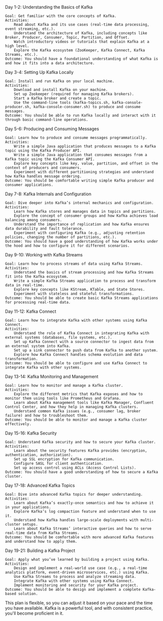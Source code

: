 Day 1-2: Understanding the Basics of Kafka

    Goal: Get familiar with the core concepts of Kafka.
    Activities:
        Read about Kafka and its use cases (real-time data processing, event streaming, etc.).
        Understand the architecture of Kafka, including concepts like Broker, Producer, Consumer, Topic, Partition, and Offset.
        Watch introductory videos or tutorials that explain Kafka at a high level.
        Explore the Kafka ecosystem (ZooKeeper, Kafka Connect, Kafka Streams, etc.).
    Outcome: You should have a foundational understanding of what Kafka is and how it fits into a data architecture.

Day 3-4: Setting Up Kafka Locally

    Goal: Install and run Kafka on your local machine.
    Activities:
        Download and install Kafka on your machine.
        Set up Zookeeper (required for managing Kafka brokers).
        Start a Kafka broker and create a topic.
        Use the command-line tools (kafka-topics.sh, kafka-console-producer.sh, kafka-console-consumer.sh) to produce and consume messages.
    Outcome: You should be able to run Kafka locally and interact with it through basic command-line operations.

Day 5-6: Producing and Consuming Messages

    Goal: Learn how to produce and consume messages programmatically.
    Activities:
        Write a simple Java application that produces messages to a Kafka topic using the Kafka Producer API.
        Write a simple Java application that consumes messages from a Kafka topic using the Kafka Consumer API.
        Explore key concepts like key, value, partition, and offset in the context of producers and consumers.
        Experiment with different partitioning strategies and understand how Kafka handles message ordering.
    Outcome: You should be comfortable writing simple Kafka producer and consumer applications.

Day 7-8: Kafka Internals and Configuration

    Goal: Dive deeper into Kafka’s internal mechanics and configuration.
    Activities:
        Learn how Kafka stores and manages data in topics and partitions.
        Explore the concept of consumer groups and how Kafka achieves load balancing among consumers.
        Understand the importance of replication and how Kafka ensures data durability and fault tolerance.
        Experiment with configuring Kafka (e.g., adjusting retention policies, changing the number of partitions, etc.).
    Outcome: You should have a good understanding of how Kafka works under the hood and how to configure it for different scenarios.

Day 9-10: Working with Kafka Streams

    Goal: Learn how to process streams of data using Kafka Streams.
    Activities:
        Understand the basics of stream processing and how Kafka Streams fit into the Kafka ecosystem.
        Write a simple Kafka Streams application to process and transform data in real-time.
        Explore key concepts like KStream, KTable, and State Stores.
        Experiment with stateless and stateful transformations.
    Outcome: You should be able to create basic Kafka Streams applications for processing real-time data.

Day 11-12: Kafka Connect

    Goal: Learn how to integrate Kafka with other systems using Kafka Connect.
    Activities:
        Understand the role of Kafka Connect in integrating Kafka with external systems (databases, file systems, etc.).
        Set up Kafka Connect with a source connector to ingest data from an external system into Kafka.
        Set up a sink connector to push data from Kafka to another system.
        Explore how Kafka Connect handles schema evolution and data transformation.
    Outcome: You should be able to configure and use Kafka Connect to integrate Kafka with other systems.

Day 13-14: Kafka Monitoring and Management

    Goal: Learn how to monitor and manage a Kafka cluster.
    Activities:
        Explore the different metrics that Kafka exposes and how to monitor them using tools like Prometheus and Grafana.
        Learn about Kafka management tools like Kafka Manager, Confluent Control Center, and how they help in managing Kafka clusters.
        Understand common Kafka issues (e.g., consumer lag, broker failure) and how to troubleshoot them.
    Outcome: You should be able to monitor and manage a Kafka cluster effectively.

Day 15-16: Kafka Security

    Goal: Understand Kafka security and how to secure your Kafka cluster.
    Activities:
        Learn about the security features Kafka provides (encryption, authentication, authorization).
        Set up SSL encryption for Kafka communication.
        Configure SASL for client authentication.
        Set up access control using ACLs (Access Control Lists).
    Outcome: You should have a good understanding of how to secure a Kafka cluster.

Day 17-18: Advanced Kafka Topics

    Goal: Dive into advanced Kafka topics for deeper understanding.
    Activities:
        Learn about Kafka’s exactly-once semantics and how to achieve it in your applications.
        Explore Kafka’s log compaction feature and understand when to use it.
        Understand how Kafka handles large-scale deployments with multi-cluster setups.
        Learn about Kafka Streams’ interactive queries and how to serve real-time data from Kafka Streams.
    Outcome: You should be comfortable with more advanced Kafka features and understand how to apply them.

Day 19-21: Building a Kafka Project

    Goal: Apply what you’ve learned by building a project using Kafka.
    Activities:
        Design and implement a real-world use case (e.g., a real-time analytics platform, event-driven microservices, etc.) using Kafka.
        Use Kafka Streams to process and analyze streaming data.
        Integrate Kafka with other systems using Kafka Connect.
        Implement monitoring and security for your Kafka project.
    Outcome: You should be able to design and implement a complete Kafka-based solution.

This plan is flexible, so you can adjust it based on your pace and the time you have available. Kafka is a powerful tool, and with consistent practice, you'll become proficient in it.
